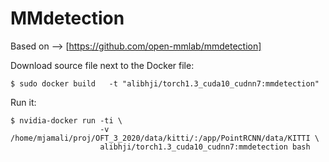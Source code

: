 # MMdetection
 Based on --> [https://github.com/open-mmlab/mmdetection]

Download source file next to the Docker file:
```
$ sudo docker build   -t "alibhji/torch1.3_cuda10_cudnn7:mmdetection"
``` 


Run it:
``` 
$ nvidia-docker run -ti \
                    -v /home/mjamali/proj/OFT_3_2020/data/kitti/:/app/PointRCNN/data/KITTI \  
                    alibhji/torch1.3_cuda10_cudnn7:mmdetection bash 
``` 
